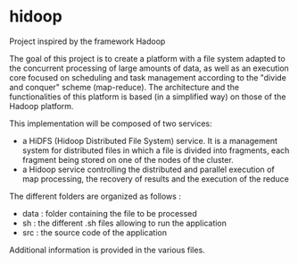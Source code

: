 # hidoop
Project inspired by the framework Hadoop

The goal of this project is to create a platform with a file system adapted to the concurrent processing of large amounts of data, 
as well as an execution core focused on scheduling and task management according to the "divide and conquer" scheme (map-reduce). 
The architecture and the functionalities of this platform is based (in a simplified way) on those of the
Hadoop platform.

This implementation will be composed of two services:
- a HiDFS (Hidoop Distributed File System) service. It is a management system for distributed files in which a file is divided into 
fragments, each fragment being stored on one of the nodes of the cluster.
- a Hidoop service controlling the distributed and parallel execution of map processing, the recovery of results and the execution of the 
reduce

The different folders are organized as follows :
- data : folder containing the file to be processed
- sh : the different .sh files allowing to run the application
- src : the source code of the application

Additional information is provided in the various files.

